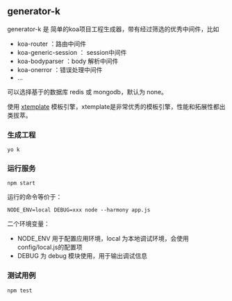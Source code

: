 ## generator-k

generator-k 是 简单的koa项目工程生成器，带有经过筛选的优秀中间件，比如

* koa-router ：路由中间件
* koa-generic-session ： session中间件
* koa-bodyparser ：body 解析中间件
* koa-onerror ：错误处理中间件
* ...

可以选择基于的数据库 redis 或 mongodb，默认为 none。

使用 [xtemplate](https://github.com/xtemplate/xtemplate/blob/master/docs/syntax-cn.md) 模板引擎，xtemplate是非常优秀的模板引擎，性能和拓展性都出类拔萃。

### 生成工程

    yo k

### 运行服务

    npm start
    
运行的命令等价于：

    NODE_ENV=local DEBUG=xxx node --harmony app.js
    
二个环境变量：

* NODE_ENV 用于配置应用环境，local 为本地调试环境，会使用config/local.js的配置项
* DEBUG 为 debug 模块使用，用于输出调试信息
    
### 测试用例

    npm test